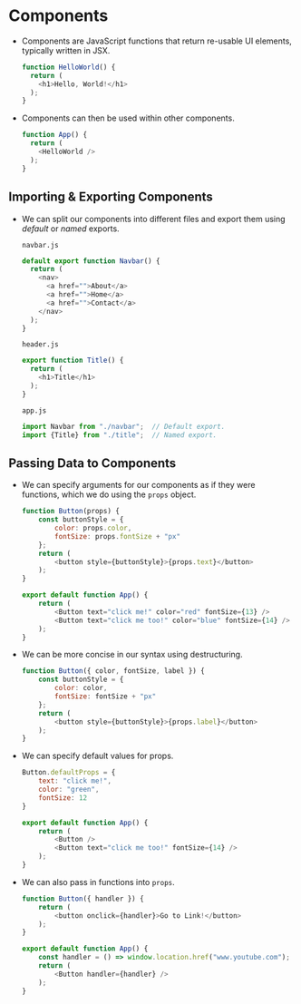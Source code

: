 # Components

- Components are JavaScript functions that return re-usable UI elements, typically written in JSX.

  ```javascript
  function HelloWorld() {
    return (
      <h1>Hello, World!</h1>
    );
  }
  ```

- Components can then be used within other components.

  ```javascript
  function App() {
    return (
      <HelloWorld />
    );
  }
  ```

## Importing & Exporting Components

- We can split our components into different files and export them using *default* or *named* exports.

  `navbar.js`

  ```javascript
  default export function Navbar() {
    return (
      <nav>
        <a href="">About</a>
        <a href="">Home</a>
        <a href="">Contact</a>
      </nav>
    );
  }
  ```

  `header.js`

  ```javascript
  export function Title() {
    return (
      <h1>Title</h1>
    );
  }
  ```

  `app.js`

  ```javascript
  import Navbar from "./navbar";  // Default export.
  import {Title} from "./title";  // Named export.
  ```

## Passing Data to Components

- We can specify arguments for our components as if they were functions, which we do using the `props` object.

    ```javascript
    function Button(props) {
        const buttonStyle = {
            color: props.color,
            fontSize: props.fontSize + "px"
        };
        return (
            <button style={buttonStyle}>{props.text}</button>
        );
    }

    export default function App() {
        return (
            <Button text="click me!" color="red" fontSize={13} />
            <Button text="click me too!" color="blue" fontSize={14} />
        );
    }
    ```

- We can be more concise in our syntax using destructuring.

    ```javascript
    function Button({ color, fontSize, label }) {
        const buttonStyle = {
            color: color,
            fontSize: fontSize + "px"
        };
        return (
            <button style={buttonStyle}>{props.label}</button>
        );
    }
    ```

- We can specify default values for props.

    ```javascript
    Button.defaultProps = {
        text: "click me!",
        color: "green",
        fontSize: 12
    }

    export default function App() {
        return (
            <Button />
            <Button text="click me too!" fontSize={14} />
        );
    }
    ```

- We can also pass in functions into `props`.

    ```javascript
    function Button({ handler }) {
        return (
            <button onclick={handler}>Go to Link!</button>
        );
    }

    export default function App() {
        const handler = () => window.location.href("www.youtube.com");
        return (
            <Button handler={handler} />
        );
    }
    ```
